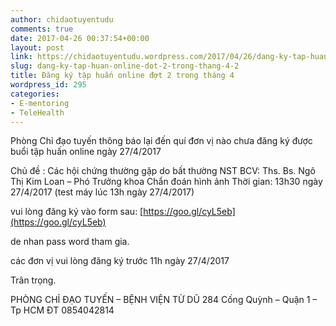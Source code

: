 ```yaml
---
author: chidaotuyentudu
comments: true
date: 2017-04-26 00:37:54+00:00
layout: post
link: https://chidaotuyentudu.wordpress.com/2017/04/26/dang-ky-tap-huan-online-dot-2-trong-thang-4-2/
slug: dang-ky-tap-huan-online-dot-2-trong-thang-4-2
title: Đăng ký tập huấn online đợt 2 trong tháng 4
wordpress_id: 295
categories:
- E-mentoring
- TeleHealth
---
```


Phòng Chỉ đạo tuyến thông báo lại đến quí đơn vị nào chưa đăng ký được buổi tập huấn online ngày 27/4/2017

Chủ đề : Các hội chứng thường gặp do bất thường NST
BCV: Ths. Bs. Ngô Thị Kim Loan – Phó Trưởng khoa Chẩn đoán hình ảnh
Thời gian: 13h30 ngày 27/4/2017 (test máy lúc 13h ngày 27/4/2017)

vui lòng đăng ký vào form sau: [https://goo.gl/cyL5eb](https://goo.gl/cyL5eb)

de nhan pass word tham gia.

các đơn vị vui lòng đăng ký trước 11h ngày 27/4/2017

Trân trọng.

PHÒNG CHỈ ĐẠO TUYẾN – BỆNH VIỆN TỪ DŨ
284 Cống Quỳnh – Quận 1 – Tp HCM
ĐT 0854042814
